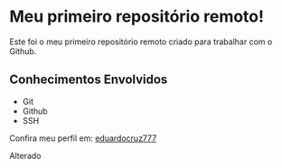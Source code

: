 # Meu primeiro repositório remoto!

Este foi o meu primeiro repositório remoto criado para trabalhar com o Github.

## Conhecimentos Envolvidos

- Git
- Github
- SSH

Confira meu perfil em: [eduardocruz777](https://github.com/eduardocruz777)

Alterado
